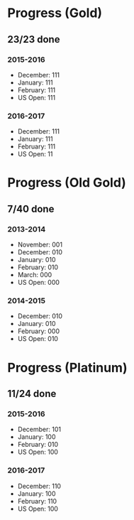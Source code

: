 # Progress (Gold)
## 23/23 done
### 2015-2016
* December: 111
* January: 111
* February: 111
* US Open: 111

### 2016-2017
* December: 111
* January: 111
* February: 111
* US Open: 11

# Progress (Old Gold)
## 7/40 done
### 2013-2014
* November: 001
* December: 010
* January: 010
* February: 010
* March: 000
* US Open: 000

### 2014-2015
* December: 010
* January: 010
* February: 000
* US Open: 010

# Progress (Platinum)
## 11/24 done
### 2015-2016
* December: 101
* January: 100
* February: 010
* US Open: 100

### 2016-2017
* December: 110
* January: 100
* February: 110
* US Open: 100
